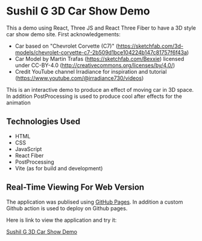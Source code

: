 # Sushil G 3D Car Show Demo

This a demo using React, Three JS and React Three Fiber to have a 3D style car show demo site.  First acknowledgements:

- Car based on "Chevrolet Corvette (C7)" (https://sketchfab.com/3d-models/chevrolet-corvette-c7-2b509d1bce104224b147c81757f6f43a) 
- Car Model by Martin Trafas (https://sketchfab.com/Bexxie) licensed under CC-BY-4.0 (http://creativecommons.org/licenses/by/4.0/)
- Credit YouTube channel Irradiance for inspiration and tutorial (https://www.youtube.com/@irradiance730/videos)

This is an interactive demo to produce an effect of moving car in 3D space.  In addition PostProcessing is used to produce cool after effects for the animation

## Technologies Used

- HTML
- CSS 
- JavaScript
- React Fiber
- PostProcessing
- Vite (as for build and development)

## Real-Time Viewing For Web Version

The application was publised using [GitHub Pages](https://pages.github.com/). In addition a custom Github action is used to deploy on Github pages.

Here is link to view the application and try it:

[Sushil G 3D Car Show Demo](https://susgupta.github.io/3d_car_show/)
